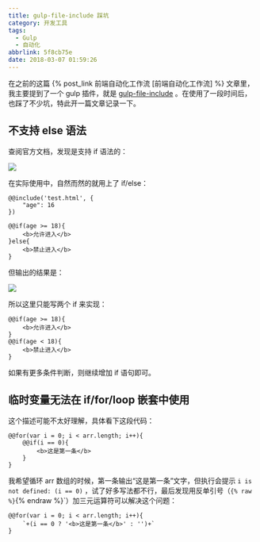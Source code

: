 ```yaml
---
title: gulp-file-include 踩坑
category: 开发工具
tags:
  - Gulp
  - 自动化
abbrlink: 5f8cb75e
date: 2018-03-07 01:59:26
---
```


在之前的这篇 {% post_link 前端自动化工作流 [前端自动化工作流] %} 文章里，我主要提到了一个 gulp 插件，就是 [gulp-file-include](https://www.npmjs.com/package/gulp-file-include) 。在使用了一段时间后，也踩了不少坑，特此开一篇文章记录一下。

<!-- more -->

## 不支持 else 语法

查阅官方文档，发现是支持 if 语法的：

![](https://i.loli.net/2018/03/07/5a9eda9fd10a1.png)

在实际使用中，自然而然的就用上了 if/else：

```
@@include('test.html', {
    "age": 16
})
```

```
@@if(age >= 18){
    <b>允许进入</b>
}else{
    <b>禁止进入</b>
}
```

但输出的结果是：

![](https://i.loli.net/2018/03/07/5a9edf0c340a0.png)

所以这里只能写两个 if 来实现：

```
@@if(age >= 18){
    <b>允许进入</b>
}
@@if(age < 18){
    <b>禁止进入</b>
}
```

如果有更多条件判断，则继续增加 if 语句即可。

## 临时变量无法在 if/for/loop 嵌套中使用

这个描述可能不太好理解，具体看下这段代码：

```
@@for(var i = 0; i < arr.length; i++){
    @@if(i == 0){
        <b>这是第一条</b>
    }
}
```

我希望循环 arr 数组的时候，第一条输出“这是第一条”文字，但执行会提示 `i is not defined: (i == 0)` ，试了好多写法都不行，最后发现用反单引号（`{% raw %}`{% endraw %}`）加三元运算符可以解决这个问题：

```
@@for(var i = 0; i < arr.length; i++){
    `+(i == 0 ? '<b>这是第一条</b>' : '')+`
}
```